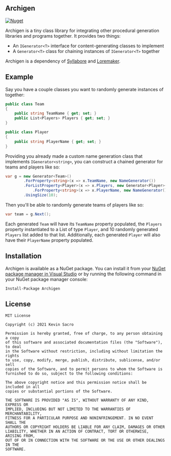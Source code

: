 ## Archigen
[![Nuget](https://img.shields.io/nuget/v/Archigen)](https://www.nuget.org/packages/Archigen/)

Archigen is a tiny class library for integrating other procedural generation libraries and programs together. It provides two things:
* An `IGenerator<T>` interface for content-generating classes to implement
* A `Generator<T>` class for chaining instances of `IGenerator<T>` together

Archigen is a dependency of [Syllabore](https://github.com/kesac/Syllabore) and [Loremaker](https://github.com/kesac/Loremaker).

## Example
Say you have a couple classes you want to randomly generate instances of together:

```C#
public class Team
{
    public string TeamName { get; set; }
    public List<Players> Players { get; set; }
}

public class Player
{
    public string PlayerName { get; set; }
}
```

Providing you already made a custom name generation class that implements `IGenerator<string>`, you can construct a chained generator for teams and players like so:

```C#
var g = new Generator<Team>()
        .ForProperty<string>(x => x.TeamName, new NameGenerator())
        .ForListProperty<Player>(x => x.Players, new Generator<Player>()
            .ForProperty<string>(x => x.PlayerName, new NameGenerator()))
        .UsingSize(10);
```

Then you'll be able to randomly generate teams of players like so:

```C#
var team = g.Next(); 
```
Each generated `Team` will have its `TeamName` property populated, the `Players` property instantiated to a List of type `Player`, and 10 randomly generated `Players` list added to that list. Additionally, each generated `Player` will also have their `PlayerName` property populated.


## Installation
Archigen is available as a NuGet package. You can install it from your [NuGet package manager in Visual Studio](https://docs.microsoft.com/en-us/nuget/quickstart/install-and-use-a-package-in-visual-studio) or by running the following command in your NuGet package manager console:
```
Install-Package Archigen
```

## License
```
MIT License

Copyright (c) 2021 Kevin Sacro

Permission is hereby granted, free of charge, to any person obtaining a copy
of this software and associated documentation files (the "Software"), to deal
in the Software without restriction, including without limitation the rights
to use, copy, modify, merge, publish, distribute, sublicense, and/or sell
copies of the Software, and to permit persons to whom the Software is
furnished to do so, subject to the following conditions:

The above copyright notice and this permission notice shall be included in all
copies or substantial portions of the Software.

THE SOFTWARE IS PROVIDED "AS IS", WITHOUT WARRANTY OF ANY KIND, EXPRESS OR
IMPLIED, INCLUDING BUT NOT LIMITED TO THE WARRANTIES OF MERCHANTABILITY,
FITNESS FOR A PARTICULAR PURPOSE AND NONINFRINGEMENT. IN NO EVENT SHALL THE
AUTHORS OR COPYRIGHT HOLDERS BE LIABLE FOR ANY CLAIM, DAMAGES OR OTHER
LIABILITY, WHETHER IN AN ACTION OF CONTRACT, TORT OR OTHERWISE, ARISING FROM,
OUT OF OR IN CONNECTION WITH THE SOFTWARE OR THE USE OR OTHER DEALINGS IN THE
SOFTWARE.
```

